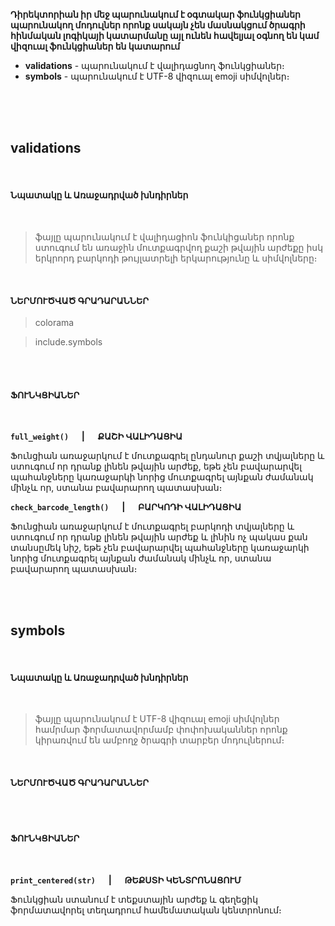 
**Դիրեկտորիան իր մեջ պարունակում է օգտակար ֆունկցիաներ պարունակող մոդուլներ որոնք սակայն չեն մասնակցում ծրագրի հինմական լոգիկայի կատարմանը այլ ունեն հավելյալ օգնող են կամ վիզուալ ֆունկցիաներ են կատարում**

* **validations** - պարունակում է վալիդացնող ֆունկցիաներ։
* **symbols** - պարունակում է UTF-8 վիզուալ emoji սիմվոլներ։


<br>
<br>
<br>

## **validations**

<br>

#### **Նպատակը և Առաջադրված խնդիրներ**

<br>

> ֆայլը պարունակում է վալիդացիոն ֆունկիցաներ որոնք ստուգում են առաջին մուտքագրվող քաշի թվային արժեքը իսկ երկրորդ բարկոդի թույլատրելի երկարությունը և սիմվոլները։

<br>

#### **ՆԵՐՄՈՒԾՎԱԾ ԳՐԱԴԱՐԱՆՆԵՐ**
> colorama

> include.symbols

<br>
<br>

#### **ՖՈՒՆԿՑԻԱՆԵՐ**

<br>


**`full_weight()` &emsp; | &emsp; ՔԱՇԻ ՎԱԼԻԴԱՑԻԱ**

Ֆունցիան առաջարկում է մուտքագրել ընդանուր քաշի տվյալները և ստուգում որ դրանք լինեն թվային արժեք, եթե չեն բավարարվել պահանջները կառաջարկի նորից մուտքագրել այնքան ժամանակ մինչև որ, ստանա բավարարող պատասխան։

**`check_barcode_length()` &emsp; | &emsp; ԲԱՐԿՈԴԻ ՎԱԼԻԴԱՑԻԱ**

Ֆունցիան առաջարկում է մուտքագրել բարկոդի տվյալները և ստուգում որ դրանք լինեն թվային արժեք և լինին ոչ պակաս քան տանսըմեկ նիշ, եթե չեն բավարարվել պահանջները կառաջարկի նորից մուտքագրել այնքան ժամանակ մինչև որ, ստանա բավարարող պատասխան։



<br>
<br>

## **symbols**

<br>

#### **Նպատակը և Առաջադրված խնդիրներ**

<br>

> ֆայլը պարունակում է UTF-8 վիզուալ emoji սիմվոլներ համրմար ֆորմատավորմամբ փոփոխականներ որոնք կիրառվում են ամբողջ ծրագրի տարբեր մոդուլներում։

<br>

#### **ՆԵՐՄՈՒԾՎԱԾ ԳՐԱԴԱՐԱՆՆԵՐ**
> 

<br>
<br>

#### **ՖՈՒՆԿՑԻԱՆԵՐ**

<br>


**`print_centered(str)` &emsp; | &emsp; ԹԵՔՍՏԻ ԿԵՆՏՐՈՆԱՑՈՒՄ**

Ֆունկցիան ստանում է տեքստային արժեք և գեղեցիկ ֆորմատավորել տեղադրում համեմատական կենտրոնում։
